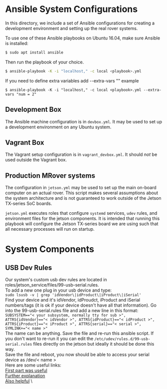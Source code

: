 # Ansible System Configurations

In this directory, we include a set of Ansible configurations for creating a
development environment and setting up the real rover systems.

To use one of these Ansible playbooks on Ubuntu 16.04, make sure Ansible is
installed:

```sh
$ sudo apt install ansible
```

Then run the playbook of your choice.
```sh
$ ansible-playbook -K -i "localhost," -c local <playbook>.yml
```
If you need to define extra variables add --extra-vars "<variable definition>"
example
```
$ ansible-playbook -K -i "localhost," -c local <playbook>.yml --extra-vars "num = 2"
```

## Development Box

The Ansible machine configuration is in `devbox.yml`. It may be used to set up
a development environment on any Ubuntu system.

## Vagrant Box

The Vagrant setup configuration is in `vagrant_devbox.yml`. It should *not* be
used outside the Vagrant box.

## Production MRover systems

The configuration in `jetson.yml` may be used to set up the main on-board
computer on an actual rover. This script makes several assumptions about the
system architecture and is not guaranteed to work outside of the Jetson
TX-series SoC boards.

`jetson.yml` executes roles that configure `systemd` services, `udev` rules,
and environment files for the jetson components. It is intended that running
this playbook will configure the Jetson TX-series board we are using such that
all necessary processes will run on startup.

# System Components

## USB Dev Rules

Our system's custom usb dev rules are located in roles/jetson_service/files/99-usb-serial.rules. \
To add a new one plug in your usb device and type: \
```sudo lsusb -v | grep 'idVendor\|idProduct\|iProduct\|iSerial'``` \
Find your device and it's idVendor, idProudct, iProduct and iSerial numbers/tags (it is ok if your device doesn't have all that information). Go into the 99-usb-serial.rules file and add a new line in this format: \
```SUBSYSTEM=="< your subsystem, normally tty for sub >", ATTRS{idVendor}=="< idVendor >", ATTRS{idProduct}=="< idProduct >", ATTRS{iProduct}=="< iProduct >", ATTRS{serial}=="< serial >", SYMLINK+="< name >" ``` \
The name can be anything. Save the file and re-run this ansible script. If you don't want to re-run it you can edit the ```/etc/udev/rules.d/99-usb-serial.rules``` files directly on the jetson but ideally it should be done this way. \
Save the file and reboot, you now should be able to access your serial device as /dev/< name > \
Here are some useful links: \
[First part was useful](https://community.openhab.org/t/how-to-make-symlinks-for-usb-ports-in-linux-extra-java-opts/89615) \
[Further explanation](https://linuxconfig.org/tutorial-on-how-to-write-basic-udev-rules-in-linux) \
[Also helpful](https://inegm.medium.com/persistent-names-for-usb-serial-devices-in-linux-dev-ttyusbx-dev-custom-name-fd49b5db9af1) \





